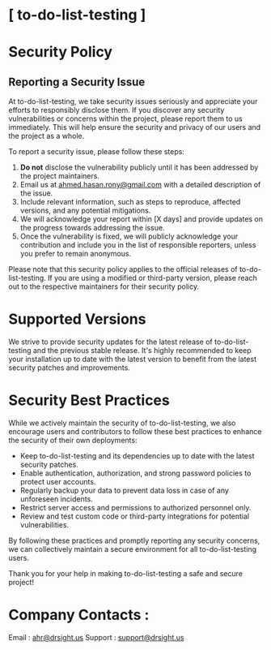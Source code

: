 # [ to-do-list-testing ]

# Security Policy

## Reporting a Security Issue

At to-do-list-testing, we take security issues seriously and appreciate your efforts to responsibly disclose them. If you discover any security vulnerabilities or concerns within the project, please report them to us immediately. This will help ensure the security and privacy of our users and the project as a whole.

To report a security issue, please follow these steps:

1. **Do not** disclose the vulnerability publicly until it has been addressed by the project maintainers.
2. Email us at [ahmed.hasan.rony@gmail.com](mailto:ahmed.hasan.rony@gmail.com) with a detailed description of the issue.
3. Include relevant information, such as steps to reproduce, affected versions, and any potential mitigations.
4. We will acknowledge your report within [X days] and provide updates on the progress towards addressing the issue.
5. Once the vulnerability is fixed, we will publicly acknowledge your contribution and include you in the list of responsible reporters, unless you prefer to remain anonymous.

Please note that this security policy applies to the official releases of to-do-list-testing. If you are using a modified or third-party version, please reach out to the respective maintainers for their security policy.

# Supported Versions

We strive to provide security updates for the latest release of to-do-list-testing and the previous stable release. It's highly recommended to keep your installation up to date with the latest version to benefit from the latest security patches and improvements.

# Security Best Practices

While we actively maintain the security of to-do-list-testing, we also encourage users and contributors to follow these best practices to enhance the security of their own deployments:

- Keep to-do-list-testing and its dependencies up to date with the latest security patches.
- Enable authentication, authorization, and strong password policies to protect user accounts.
- Regularly backup your data to prevent data loss in case of any unforeseen incidents.
- Restrict server access and permissions to authorized personnel only.
- Review and test custom code or third-party integrations for potential vulnerabilities.

By following these practices and promptly reporting any security concerns, we can collectively maintain a secure environment for all to-do-list-testing users.

Thank you for your help in making to-do-list-testing a safe and secure project!

# Company Contacts : 
Email : [ahr@drsight.us](mailto:ahr@drsight.us)
Support : [support@drsight.us](mailto:support@drsight.us)


